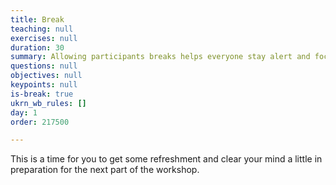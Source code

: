 ```yaml
---
title: Break
teaching: null
exercises: null
duration: 30
summary: Allowing participants breaks helps everyone stay alert and focused.
questions: null
objectives: null
keypoints: null
is-break: true
ukrn_wb_rules: []
day: 1
order: 217500

---
```

This is a time for you to get some refreshment and clear your mind a little in preparation for the next part of the workshop.
